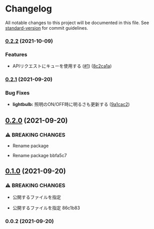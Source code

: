 # Changelog

All notable changes to this project will be documented in this file. See [standard-version](https://github.com/conventional-changelog/standard-version) for commit guidelines.

### [0.2.2](https://github.com/aku11i/homebridge-plugin-nature-remo/compare/v0.2.1...v0.2.2) (2021-10-09)


### Features

* APIリクエストにキューを使用する ([#1](https://github.com/aku11i/homebridge-plugin-nature-remo/issues/1)) ([8c2ca1a](https://github.com/aku11i/homebridge-plugin-nature-remo/commit/8c2ca1a8c0e2a40859b09121264b70e3afebdb42))

### [0.2.1](https://github.com/aku11i/homebridge-plugin-nature-remo/compare/v0.2.0...v0.2.1) (2021-09-20)


### Bug Fixes

* **lightbulb:** 照明のON/OFF時に明るさも更新する ([9a1cac2](https://github.com/aku11i/homebridge-plugin-nature-remo/commit/9a1cac2631915e03f09413b99ae7e00cb6f76d27))

## [0.2.0](///compare/v0.1.0...v0.2.0) (2021-09-20)


### ⚠ BREAKING CHANGES

* Rename package

* Rename package bbfa5c7

## [0.1.0](///compare/v0.0.2...v0.1.0) (2021-09-20)


### ⚠ BREAKING CHANGES

* 公開するファイルを指定

* 公開するファイルを指定 86c1b83

### 0.0.2 (2021-09-20)
